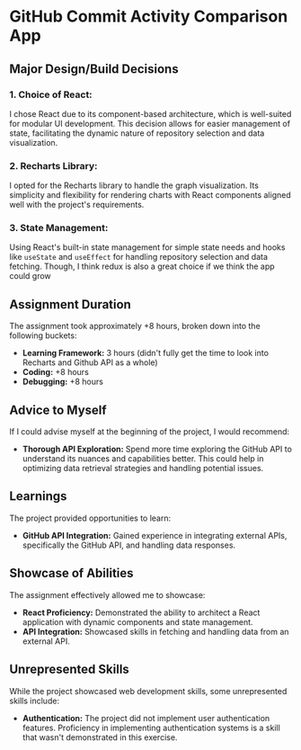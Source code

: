 # GitHub Commit Activity Comparison App

## Major Design/Build Decisions

### 1. **Choice of React:**
   I chose React due to its component-based architecture, which is well-suited for modular UI development. This decision allows for easier management of state, facilitating the dynamic nature of repository selection and data visualization.

### 2. **Recharts Library:**
   I opted for the Recharts library to handle the graph visualization. Its simplicity and flexibility for rendering charts with React components aligned well with the project's requirements.

### 3. **State Management:**
   Using React's built-in state management for simple state needs and hooks like `useState` and `useEffect` for handling repository selection and data fetching. Though, I think redux is also a great choice if we think the app could grow

## Assignment Duration

The assignment took approximately +8 hours, broken down into the following buckets:

- **Learning Framework:** 3 hours (didn't fully get the time to look into Recharts and Github API as a whole)
- **Coding:** +8 hours
- **Debugging:** +8 hours

## Advice to Myself

If I could advise myself at the beginning of the project, I would recommend:

- **Thorough API Exploration:** Spend more time exploring the GitHub API to understand its nuances and capabilities better. This could help in optimizing data retrieval strategies and handling potential issues.

## Learnings

The project provided opportunities to learn:

- **GitHub API Integration:** Gained experience in integrating external APIs, specifically the GitHub API, and handling data responses.

## Showcase of Abilities

The assignment effectively allowed me to showcase:

- **React Proficiency:** Demonstrated the ability to architect a React application with dynamic components and state management.
- **API Integration:** Showcased skills in fetching and handling data from an external API.

## Unrepresented Skills

While the project showcased web development skills, some unrepresented skills include:

- **Authentication:** The project did not implement user authentication features. Proficiency in implementing authentication systems is a skill that wasn't demonstrated in this exercise.

